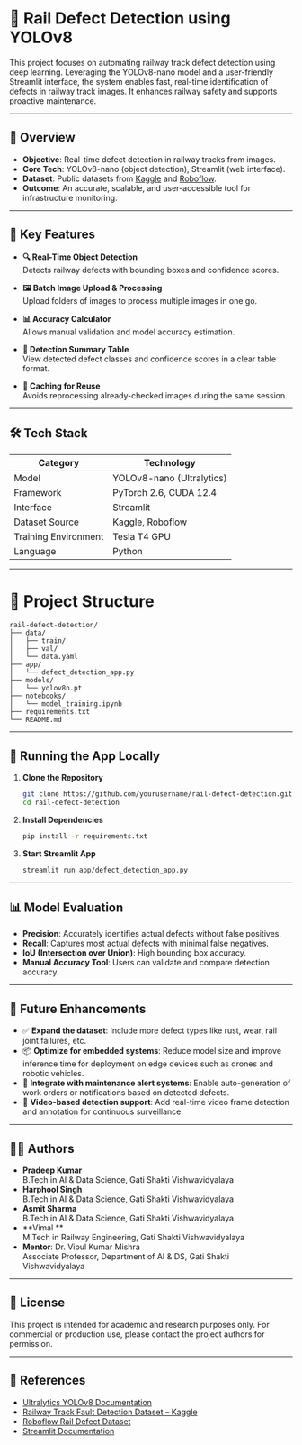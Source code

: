 # 🚆 Rail Defect Detection using YOLOv8

This project focuses on automating railway track defect detection using deep learning. Leveraging the YOLOv8-nano model and a user-friendly Streamlit interface, the system enables fast, real-time identification of defects in railway track images. It enhances railway safety and supports proactive maintenance.

---

## 📌 Overview

- **Objective**: Real-time defect detection in railway tracks from images.
- **Core Tech**: YOLOv8-nano (object detection), Streamlit (web interface).
- **Dataset**: Public datasets from [Kaggle](https://www.kaggle.com/datasets/salmaneunus/railway-track-fault-detection) and [Roboflow](https://universe.roboflow.com/).
- **Outcome**: An accurate, scalable, and user-accessible tool for infrastructure monitoring.

---

## 🧠 Key Features

- **🔍 Real-Time Object Detection**  
  Detects railway defects with bounding boxes and confidence scores.

- **🖼️ Batch Image Upload & Processing**  
  Upload folders of images to process multiple images in one go.

- **📊 Accuracy Calculator**  
  Allows manual validation and model accuracy estimation.

- **🧾 Detection Summary Table**  
  View detected defect classes and confidence scores in a clear table format.

- **🧠 Caching for Reuse**  
  Avoids reprocessing already-checked images during the same session.

---

## 🛠 Tech Stack

| Category             | Technology                     |
|----------------------|--------------------------------|
| Model                | YOLOv8-nano (Ultralytics)      |
| Framework            | PyTorch 2.6, CUDA 12.4         |
| Interface            | Streamlit                      |
| Dataset Source       | Kaggle, Roboflow               |
| Training Environment | Tesla T4 GPU                   |
| Language             | Python                         |

---

# 📂 Project Structure

```
rail-defect-detection/
├── data/
│   ├── train/
│   ├── val/
│   └── data.yaml
├── app/
│   └── defect_detection_app.py
├── models/
│   └── yolov8n.pt
├── notebooks/
│   └── model_training.ipynb
├── requirements.txt
└── README.md
```

---

## 🚀 Running the App Locally

1. **Clone the Repository**
   ```bash
   git clone https://github.com/yourusername/rail-defect-detection.git
   cd rail-defect-detection
   ```

2. **Install Dependencies**
   ```bash
   pip install -r requirements.txt
   ```

3. **Start Streamlit App**
   ```bash
   streamlit run app/defect_detection_app.py
   ```

---

## 📊 Model Evaluation

- **Precision**: Accurately identifies actual defects without false positives.
- **Recall**: Captures most actual defects with minimal false negatives.
- **IoU (Intersection over Union)**: High bounding box accuracy.
- **Manual Accuracy Tool**: Users can validate and compare detection accuracy.

---

## 🎯 Future Enhancements

- ✅ **Expand the dataset**: Include more defect types like rust, wear, rail joint failures, etc.
- 📦 **Optimize for embedded systems**: Reduce model size and improve inference time for deployment on edge devices such as drones and robotic vehicles.
- 🔗 **Integrate with maintenance alert systems**: Enable auto-generation of work orders or notifications based on detected defects.
- 🎥 **Video-based detection support**: Add real-time video frame detection and annotation for continuous surveillance.

---

## 👨‍💻 Authors

- **Pradeep Kumar**  
  B.Tech in AI & Data Science, Gati Shakti Vishwavidyalaya  
- **Harphool Singh**  
  B.Tech in AI & Data Science, Gati Shakti Vishwavidyalaya  
- **Asmit Sharma**  
  B.Tech in AI & Data Science, Gati Shakti Vishwavidyalaya  
- **Vimal **  
  M.Tech in Railway Engineering, Gati Shakti Vishwavidyalaya  
- **Mentor**: Dr. Vipul Kumar Mishra  
  Associate Professor, Department of AI & DS, Gati Shakti Vishwavidyalaya

---

## 📜 License

This project is intended for academic and research purposes only. For commercial or production use, please contact the project authors for permission.

---

## 📎 References

- [Ultralytics YOLOv8 Documentation](https://docs.ultralytics.com)
- [Railway Track Fault Detection Dataset – Kaggle](https://www.kaggle.com/datasets/salmaneunus/railway-track-fault-detection)
- [Roboflow Rail Defect Dataset](https://universe.roboflow.com/defect-rexb3/rail-defect)
- [Streamlit Documentation](https://docs.streamlit.io)
